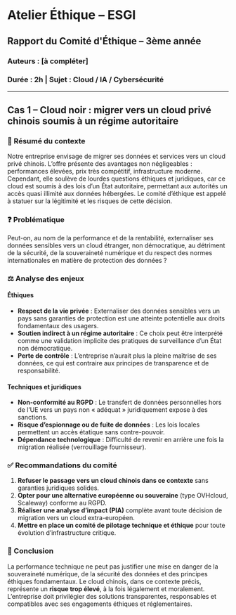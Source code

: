 
# Atelier Éthique – ESGI
## Rapport du Comité d'Éthique – 3ème année
### Auteurs : [à compléter]
### Durée : 2h | Sujet : Cloud / IA / Cybersécurité

---


## Cas 1 – Cloud noir : migrer vers un cloud privé chinois soumis à un régime autoritaire

### 📌 Résumé du contexte

Notre entreprise envisage de migrer ses données et services vers un cloud privé chinois. L’offre présente des avantages non négligeables : performances élevées, prix très compétitif, infrastructure moderne. Cependant, elle soulève de lourdes questions éthiques et juridiques, car ce cloud est soumis à des lois d’un État autoritaire, permettant aux autorités un accès quasi illimité aux données hébergées. Le comité d’éthique est appelé à statuer sur la légitimité et les risques de cette décision.

### ❓ Problématique

Peut-on, au nom de la performance et de la rentabilité, externaliser ses données sensibles vers un cloud étranger, non démocratique, au détriment de la sécurité, de la souveraineté numérique et du respect des normes internationales en matière de protection des données ?

### ⚖️ Analyse des enjeux

#### Éthiques
- **Respect de la vie privée** : Externaliser des données sensibles vers un pays sans garanties de protection est une atteinte potentielle aux droits fondamentaux des usagers.
- **Soutien indirect à un régime autoritaire** : Ce choix peut être interprété comme une validation implicite des pratiques de surveillance d’un État non démocratique.
- **Perte de contrôle** : L’entreprise n’aurait plus la pleine maîtrise de ses données, ce qui est contraire aux principes de transparence et de responsabilité.

#### Techniques et juridiques
- **Non-conformité au RGPD** : Le transfert de données personnelles hors de l’UE vers un pays non « adéquat » juridiquement expose à des sanctions.
- **Risque d’espionnage ou de fuite de données** : Les lois locales permettent un accès étatique sans contre-pouvoir.
- **Dépendance technologique** : Difficulté de revenir en arrière une fois la migration réalisée (verrouillage fournisseur).

### ✅ Recommandations du comité

1. **Refuser le passage vers un cloud chinois dans ce contexte** sans garanties juridiques solides.
2. **Opter pour une alternative européenne ou souveraine** (type OVHcloud, Scaleway) conforme au RGPD.
3. **Réaliser une analyse d’impact (PIA)** complète avant toute décision de migration vers un cloud extra-européen.
4. **Mettre en place un comité de pilotage technique et éthique** pour toute évolution d’infrastructure critique.

### 🧾 Conclusion

La performance technique ne peut pas justifier une mise en danger de la souveraineté numérique, de la sécurité des données et des principes éthiques fondamentaux. Le cloud chinois, dans ce contexte précis, représente un **risque trop élevé**, à la fois légalement et moralement. L’entreprise doit privilégier des solutions transparentes, responsables et compatibles avec ses engagements éthiques et réglementaires.

